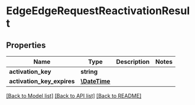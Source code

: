 # EdgeEdgeRequestReactivationResult

## Properties
Name | Type | Description | Notes
------------ | ------------- | ------------- | -------------
**activation_key** | **string** |  | 
**activation_key_expires** | [**\DateTime**](\DateTime.md) |  | 

[[Back to Model list]](../README.md#documentation-for-models) [[Back to API list]](../README.md#documentation-for-api-endpoints) [[Back to README]](../README.md)


